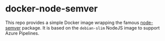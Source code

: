 # docker-node-semver

This repo provides a simple Docker image wrapping the famous [node-semver](https://github.com/npm/node-semver) package.
It is based on the `debian-slim` NodeJS image to support Azure Pipelines.
